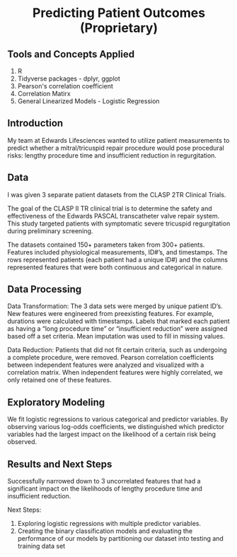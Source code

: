
<div align="center">
  <h1>Predicting Patient Outcomes (Proprietary)</h1>
</div>

## Tools and Concepts Applied
1. R
2. Tidyverse packages - dplyr, ggplot
3. Pearson's correlation coefficient
4. Correlation Matirx
5. General Linearized Models - Logistic Regression 


## Introduction

My team at Edwards Lifesciences wanted to utilize patient measurements to predict whether a mitral/tricuspid repair procedure would pose procedural risks: lengthy procedure time and insufficient reduction in regurgitation. 

## Data

I was given 3 separate patient datasets from the CLASP 2TR Clinical Trials.

The goal of the CLASP II TR clinical trial is to determine the safety and effectiveness of the Edwards PASCAL transcatheter valve repair system. This study targeted patients with symptomatic severe tricuspid regurgitation during preliminary screening.

The datasets contained 150+ parameters taken from 300+ patients. Features included physiological measurements, ID#’s, and timestamps. The rows represented patients (each patient had a unique ID#) and the columns represented features that were both continuous and categorical in nature.



## Data Processing

Data Transformation:
The 3 data sets were merged by unique patient ID’s. New features were engineered from preexisting features. For example, durations were calculated with timestamps. Labels that marked each patient as having a “long procedure time” or “insufficient reduction” were assigned based off a set criteria. Mean imputation was used to fill in missing values.

Data Reduction:
Patients that did not fit certain criteria, such as undergoing a complete procedure, were removed. Pearson correlation coefficients between independent features were analyzed and visualized with a correlation matrix. When independent features were highly correlated, we only retained one of these features. 



## Exploratory Modeling 
We fit logistic regressions to various categorical and predictor variables. By observing various log-odds coefficients, we distinguished which predictor variables had the largest impact on the likelihood of a certain risk being observed. 


## Results and Next Steps
Successfully narrowed down to 3 uncorrelated features that had a significant impact on the likelihoods of lengthy procedure time and insufficient reduction. 

Next Steps: 
1. Exploring logistic regressions with multiple predictor variables.
2. Creating the binary classification models and evaluating the performance of our models by partitioning our dataset into testing and training data set


